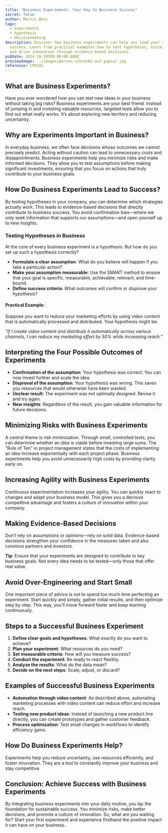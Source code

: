 ```yaml
---
title: "Business Experiments: Your Key to Business Success"
secret: false
author: Martin Betz
tags:
  - experiments
  - hypothesis
  - decisionmaking
description: Discover how business experiments can help you lead your company to
  success. Learn from practical examples how to test hypotheses, minimize risks
  and drive innovation through evidence-based decisions.
pubDate: 2024-10-29T09:00:00.000Z
previewImage: ../images/person-schreibt-auf-papier.jpg
reference: CP0101
---
```

## What are Business Experiments?

Have you ever wondered how you can test new ideas in your business without taking big risks? Business experiments are your best friend. Instead of jumping in and investing valuable resources, targeted tests allow you to find out what really works. It’s about exploring new territory and reducing uncertainty.

## Why are Experiments Important in Business?

In everyday business, we often face decisions whose outcomes we cannot precisely predict. Acting without caution can lead to unnecessary costs and disappointments. Business experiments help you minimize risks and make informed decisions. They allow you to test assumptions before making significant investments, ensuring that you focus on actions that truly contribute to your business goals.

## How Do Business Experiments Lead to Success?

By testing hypotheses in your company, you can determine which strategies actually work. This leads to evidence-based decisions that directly contribute to business success. You avoid confirmation bias—where we only seek information that supports our assumptions—and open yourself up to new insights.

### Testing Hypotheses in Business

At the core of every business experiment is a hypothesis. But how do you set up such a hypothesis correctly?

* **Formulate a clear assumption**: What do you believe will happen if you take a particular action?
* **Make your assumption measurable**: Use the SMART method to ensure that your goal is specific, measurable, achievable, relevant, and time-bound.
* **Define success criteria**: What outcomes will confirm or disprove your hypothesis?

#### Practical Example:

Suppose you want to reduce your marketing efforts by using video content that is automatically processed and distributed. Your hypothesis might be:

*"If I create video content and distribute it automatically across various channels, I can reduce my marketing effort by 50% while increasing reach."*

## Interpreting the Four Possible Outcomes of Experiments

* **Confirmation of the assumption**: Your hypothesis was correct. You can now invest further and scale the idea.
* **Disproval of the assumption**: Your hypothesis was wrong. This saves you resources that would otherwise have been wasted.
* **Unclear result**: The experiment was not optimally designed. Revise it and try again.
* **New insights**: Regardless of the result, you gain valuable information for future decisions.

## Minimizing Risks with Business Experiments

A central theme is risk minimization. Through small, controlled tests, you can determine whether an idea is viable before investing large sums. The "Rule of Ten" in project management states that the costs of implementing an idea increase exponentially with each project phase. Business experiments help you avoid unnecessarily high costs by providing clarity early on.

## Increasing Agility with Business Experiments

Continuous experimentation increases your agility. You can quickly react to changes and adapt your business model. This gives you a decisive competitive advantage and fosters a culture of innovation within your company.

## Making Evidence-Based Decisions

Don’t rely on assumptions or opinions—rely on solid data. Evidence-based decisions strengthen your confidence in the measures taken and also convince partners and investors.

**Tip**: Ensure that your experiments are designed to contribute to key business goals. Not every idea needs to be tested—only those that offer real value.

## Avoid Over-Engineering and Start Small

One important piece of advice is not to spend too much time perfecting an experiment. Start quickly and simply, gather initial results, and then optimize step by step. This way, you’ll move forward faster and keep learning continuously.

## Steps to a Successful Business Experiment

1. **Define clear goals and hypotheses**: What exactly do you want to achieve?
2. **Plan your experiment**: What resources do you need?
3. **Set measurable criteria**: How will you measure success?
4. **Conduct the experiment**: Be ready to react flexibly.
5. **Analyze the results**: What do the data mean?
6. **Decide on the next steps**: Scale, adjust, or discard?

## Examples of Successful Business Experiments

* **Automation through video content**: As described above, automating marketing processes with video content can reduce effort and increase reach.
* **Testing new product ideas**: Instead of launching a new product line directly, you can create prototypes and gather customer feedback.
* **Process optimization**: Test small changes in workflows to identify efficiency gains.

## How Do Business Experiments Help?

Experiments help you reduce uncertainty, use resources efficiently, and foster innovation. They are a tool to constantly improve your business and stay competitive.

## Conclusion: Achieve Success with Business Experiments

By integrating business experiments into your daily routine, you lay the foundation for sustainable success. You minimize risks, make better decisions, and promote a culture of innovation. So, what are you waiting for? Start your first experiment and experience firsthand the positive impact it can have on your business.
